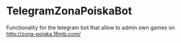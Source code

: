 # TelegramZonaPoiskaBot
Functionality for the telegram bot that allow to admin own games on http://zona-poiska.16mb.com/
